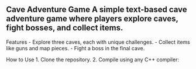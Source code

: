 ## Cave Adventure Game A simple text-based cave adventure game where players explore caves, fight bosses, and collect items. 

Features - Explore three caves, each with unique challenges. - Collect items like guns and map pieces. - Fight a boss in the final cave. 

How to Use 1. Clone the repository. 
2. Compile using any C++ compiler:


